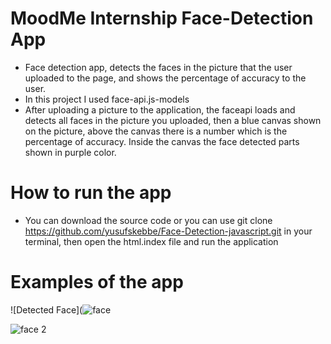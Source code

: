 #  MoodMe Internship Face-Detection App 

- Face detection app, detects the faces in the picture that the user uploaded to the page, and shows the percentage of accuracy to the user. 
- In this project I used face-api.js-models
- After uploading a picture to the application, the faceapi loads and detects all faces in the picture you uploaded, then a blue canvas shown on the picture, above the canvas there is a number which is the percentage of accuracy. Inside the canvas the face detected parts shown in purple color.  
# How to run the app

- You can download the source code or you can use git clone  https://github.com/yusufskebbe/Face-Detection-javascript.git in your terminal, then open the html.index file and run the application

# Examples of the app
![Detected Face](![face](https://user-images.githubusercontent.com/59177945/119665730-58618280-be3d-11eb-84ee-d903f836388e.png)

![face 2](https://user-images.githubusercontent.com/59177945/119666050-ad04fd80-be3d-11eb-988c-6e279e3a6e11.png)

